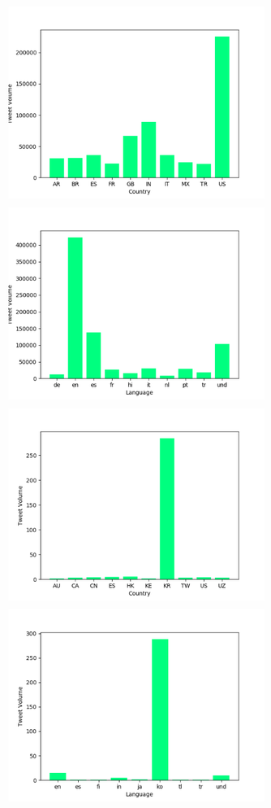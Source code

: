 ![Coronavirus Country Plot](coronavirus_country.png)

![Coronavirus Language Plot](coronavirus_language.png)

![코로나바이러스 Country Plot](코로나바이러스_country.png)

![코로나바이러스 Language Plot](코로나바이러스_language.png)
